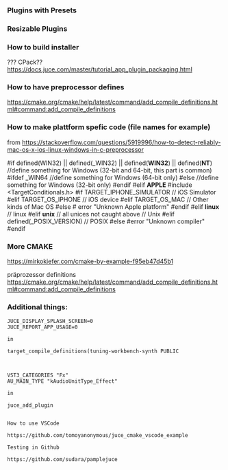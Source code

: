 
### Plugins with Presets



### Resizable Plugins



### How to build installer

??? CPack??
 https://docs.juce.com/master/tutorial_app_plugin_packaging.html

 
 ### How to have preprocessor defines 

 https://cmake.org/cmake/help/latest/command/add_compile_definitions.html#command:add_compile_definitions

### How to make plattform spefic code (file names for example)

from https://stackoverflow.com/questions/5919996/how-to-detect-reliably-mac-os-x-ios-linux-windows-in-c-preprocessor

#if defined(WIN32) || defined(_WIN32) || defined(__WIN32__) || defined(__NT__)
   //define something for Windows (32-bit and 64-bit, this part is common)
   #ifdef _WIN64
      //define something for Windows (64-bit only)
   #else
      //define something for Windows (32-bit only)
   #endif
#elif __APPLE__
    #include <TargetConditionals.h>
    #if TARGET_IPHONE_SIMULATOR
         // iOS Simulator
    #elif TARGET_OS_IPHONE
        // iOS device
    #elif TARGET_OS_MAC
        // Other kinds of Mac OS
    #else
    #   error "Unknown Apple platform"
    #endif
#elif __linux__
    // linux
#elif __unix__ // all unices not caught above
    // Unix
#elif defined(_POSIX_VERSION)
    // POSIX
#else
    #error "Unknown compiler"
#endif



### More CMAKE
https://mirkokiefer.com/cmake-by-example-f95eb47d45b1

präprozessor definitions
https://cmake.org/cmake/help/latest/command/add_compile_definitions.html#command:add_compile_definitions



### Additional things:

    JUCE_DISPLAY_SPLASH_SCREEN=0
    JUCE_REPORT_APP_USAGE=0

    in 

    target_compile_definitions(tuning-workbench-synth PUBLIC



    VST3_CATEGORIES "Fx" 
    AU_MAIN_TYPE "kAudioUnitType_Effect"

    in

    juce_add_plugin


    How to use VSCode

    https://github.com/tomoyanonymous/juce_cmake_vscode_example

    Testing in Github

    https://github.com/sudara/pamplejuce


